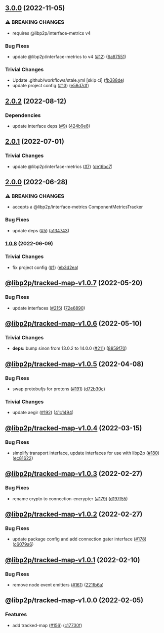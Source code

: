 ## [3.0.0](https://github.com/libp2p/js-libp2p-tracked-map/compare/v2.0.2...v3.0.0) (2022-11-05)


### ⚠ BREAKING CHANGES

* requires @libp2p/interface-metrics v4

### Bug Fixes

* update @libp2p/interface-metrics to v4 ([#12](https://github.com/libp2p/js-libp2p-tracked-map/issues/12)) ([6a97551](https://github.com/libp2p/js-libp2p-tracked-map/commit/6a97551c3c3c718c63f7ba3102b83b7ac1e08d8f))


### Trivial Changes

* Update .github/workflows/stale.yml [skip ci] ([fb388de](https://github.com/libp2p/js-libp2p-tracked-map/commit/fb388de359071a8c66ae8e17cca14f06a878aa20))
* update project config ([#13](https://github.com/libp2p/js-libp2p-tracked-map/issues/13)) ([e58d7df](https://github.com/libp2p/js-libp2p-tracked-map/commit/e58d7dfefe80daebee042b4a5925f847ae6ded09))

## [2.0.2](https://github.com/libp2p/js-libp2p-tracked-map/compare/v2.0.1...v2.0.2) (2022-08-12)


### Dependencies

* update interface deps ([#9](https://github.com/libp2p/js-libp2p-tracked-map/issues/9)) ([424b9e8](https://github.com/libp2p/js-libp2p-tracked-map/commit/424b9e81db1d1005fcfdfd599f590e7ff1c30a68))

## [2.0.1](https://github.com/libp2p/js-libp2p-tracked-map/compare/v2.0.0...v2.0.1) (2022-07-01)


### Trivial Changes

* update @libp2p/interface-metrics ([#7](https://github.com/libp2p/js-libp2p-tracked-map/issues/7)) ([de16bc7](https://github.com/libp2p/js-libp2p-tracked-map/commit/de16bc7776b52b6eee8e5d4a14aa9cff484a21ae))

## [2.0.0](https://github.com/libp2p/js-libp2p-tracked-map/compare/v1.0.8...v2.0.0) (2022-06-28)


### ⚠ BREAKING CHANGES

* accepts a @libp2p/interface-metrics ComponentMetricsTracker

### Bug Fixes

* update deps ([#5](https://github.com/libp2p/js-libp2p-tracked-map/issues/5)) ([a134743](https://github.com/libp2p/js-libp2p-tracked-map/commit/a1347439d95346f5361ec030e159d53e22402914))

### [1.0.8](https://github.com/libp2p/js-libp2p-tracked-map/compare/v1.0.7...v1.0.8) (2022-06-09)


### Trivial Changes

* fix project config ([#1](https://github.com/libp2p/js-libp2p-tracked-map/issues/1)) ([eb3d2ea](https://github.com/libp2p/js-libp2p-tracked-map/commit/eb3d2eaf094d51b4724d040325ac4e7bb3daa74b))

## [@libp2p/tracked-map-v1.0.7](https://github.com/libp2p/js-libp2p-interfaces/compare/@libp2p/tracked-map-v1.0.6...@libp2p/tracked-map-v1.0.7) (2022-05-20)


### Bug Fixes

* update interfaces ([#215](https://github.com/libp2p/js-libp2p-interfaces/issues/215)) ([72e6890](https://github.com/libp2p/js-libp2p-interfaces/commit/72e6890826dadbd6e7cbba5536bde350ca4286e6))

## [@libp2p/tracked-map-v1.0.6](https://github.com/libp2p/js-libp2p-interfaces/compare/@libp2p/tracked-map-v1.0.5...@libp2p/tracked-map-v1.0.6) (2022-05-10)


### Trivial Changes

* **deps:** bump sinon from 13.0.2 to 14.0.0 ([#211](https://github.com/libp2p/js-libp2p-interfaces/issues/211)) ([8859f70](https://github.com/libp2p/js-libp2p-interfaces/commit/8859f70943c0bcdb210f54a338ae901739e5e6f2))

## [@libp2p/tracked-map-v1.0.5](https://github.com/libp2p/js-libp2p-interfaces/compare/@libp2p/tracked-map-v1.0.4...@libp2p/tracked-map-v1.0.5) (2022-04-08)


### Bug Fixes

* swap protobufjs for protons ([#191](https://github.com/libp2p/js-libp2p-interfaces/issues/191)) ([d72b30c](https://github.com/libp2p/js-libp2p-interfaces/commit/d72b30cfca4b9145e0b31db28e8fa3329a180e83))


### Trivial Changes

* update aegir ([#192](https://github.com/libp2p/js-libp2p-interfaces/issues/192)) ([41c1494](https://github.com/libp2p/js-libp2p-interfaces/commit/41c14941e8b67d6601a90b4d48a2776573d55e60))

## [@libp2p/tracked-map-v1.0.4](https://github.com/libp2p/js-libp2p-interfaces/compare/@libp2p/tracked-map-v1.0.3...@libp2p/tracked-map-v1.0.4) (2022-03-15)


### Bug Fixes

* simplify transport interface, update interfaces for use with libp2p ([#180](https://github.com/libp2p/js-libp2p-interfaces/issues/180)) ([ec81622](https://github.com/libp2p/js-libp2p-interfaces/commit/ec81622e5b7c6d256e0f8aed6d3695642473293b))

## [@libp2p/tracked-map-v1.0.3](https://github.com/libp2p/js-libp2p-interfaces/compare/@libp2p/tracked-map-v1.0.2...@libp2p/tracked-map-v1.0.3) (2022-02-27)


### Bug Fixes

* rename crypto to connection-encrypter ([#179](https://github.com/libp2p/js-libp2p-interfaces/issues/179)) ([d197f55](https://github.com/libp2p/js-libp2p-interfaces/commit/d197f554d7cdadb3b05ed2d6c69fda2c4362b1eb))

## [@libp2p/tracked-map-v1.0.2](https://github.com/libp2p/js-libp2p-interfaces/compare/@libp2p/tracked-map-v1.0.1...@libp2p/tracked-map-v1.0.2) (2022-02-27)


### Bug Fixes

* update package config and add connection gater interface ([#178](https://github.com/libp2p/js-libp2p-interfaces/issues/178)) ([c6079a6](https://github.com/libp2p/js-libp2p-interfaces/commit/c6079a6367f004788062df3e30ad2e26330d947b))

## [@libp2p/tracked-map-v1.0.1](https://github.com/libp2p/js-libp2p-interfaces/compare/@libp2p/tracked-map-v1.0.0...@libp2p/tracked-map-v1.0.1) (2022-02-10)


### Bug Fixes

* remove node event emitters ([#161](https://github.com/libp2p/js-libp2p-interfaces/issues/161)) ([221fb6a](https://github.com/libp2p/js-libp2p-interfaces/commit/221fb6a024430dc56288d73d8b8ce1aa88427701))

## @libp2p/tracked-map-v1.0.0 (2022-02-05)


### Features

* add tracked-map ([#156](https://github.com/libp2p/js-libp2p-interfaces/issues/156)) ([c17730f](https://github.com/libp2p/js-libp2p-interfaces/commit/c17730f8bca172db85507740eaba81b3cf514d04))
